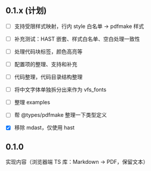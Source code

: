 ## 0.1.x (计划)

- [ ] 支持受限样式映射，行内 style 白名单 → pdfmake 样式
- [ ] 补充测试：HAST 嵌套、样式白名单、空白处理一致性
- [ ] 处理代码块标签，颜色高亮等
- [ ] 配置项的整理、支持和补充
- [ ] 代码整理，代码目录结构整理
- [ ] 将中文字体单独拆分出来作为 vfs_fonts
- [ ] 整理 examples
- [ ] 帮 @types/pdfmake 整理一下类型定义
- [x] 移除 mdast，仅使用 hast


## 0.1.0

实现内容（浏览器端 TS 库：Markdown → PDF，保留文本）


